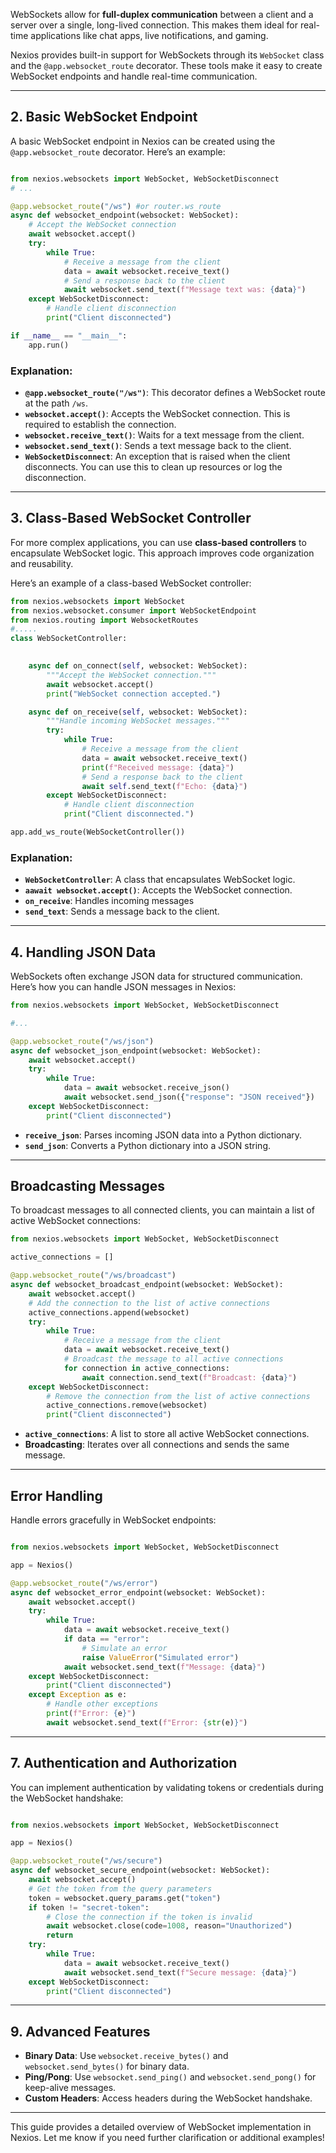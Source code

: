 
WebSockets allow for **full-duplex communication** between a client and a server over a single, long-lived connection. This makes them ideal for real-time applications like chat apps, live notifications, and gaming.

Nexios provides built-in support for WebSockets through its `WebSocket` class and the `@app.websocket_route` decorator. These tools make it easy to create WebSocket endpoints and handle real-time communication.

---

## 2. Basic WebSocket Endpoint

A basic WebSocket endpoint in Nexios can be created using the `@app.websocket_route` decorator. Here’s an example:

```python

from nexios.websockets import WebSocket, WebSocketDisconnect
# ...

@app.websocket_route("/ws") #or router.ws_route
async def websocket_endpoint(websocket: WebSocket):
    # Accept the WebSocket connection
    await websocket.accept()
    try:
        while True:
            # Receive a message from the client
            data = await websocket.receive_text()
            # Send a response back to the client
            await websocket.send_text(f"Message text was: {data}")
    except WebSocketDisconnect:
        # Handle client disconnection
        print("Client disconnected")

if __name__ == "__main__":
    app.run()
```

### Explanation:

- **`@app.websocket_route("/ws")`**: This decorator defines a WebSocket route at the path `/ws`.
- **`websocket.accept()`**: Accepts the WebSocket connection. This is required to establish the connection.
- **`websocket.receive_text()`**: Waits for a text message from the client.
- **`websocket.send_text()`**: Sends a text message back to the client.
- **`WebSocketDisconnect`**: An exception that is raised when the client disconnects. You can use this to clean up resources or log the disconnection.

---

## 3. Class-Based WebSocket Controller

For more complex applications, you can use **class-based controllers** to encapsulate WebSocket logic. This approach improves code organization and reusability.

Here’s an example of a class-based WebSocket controller:

```python
from nexios.websockets import WebSocket
from nexios.websocket.consumer import WebSocketEndpoint
from nexios.routing import WebsocketRoutes
#.....
class WebSocketController:
 

    async def on_connect(self, websocket: WebSocket):
        """Accept the WebSocket connection."""
        await websocket.accept()
        print("WebSocket connection accepted.")

    async def on_receive(self, websocket: WebSocket):
        """Handle incoming WebSocket messages."""
        try:
            while True:
                # Receive a message from the client
                data = await websocket.receive_text()
                print(f"Received message: {data}")
                # Send a response back to the client
                await self.send_text(f"Echo: {data}")
        except WebSocketDisconnect:
            # Handle client disconnection
            print("Client disconnected.")

app.add_ws_route(WebSocketController())


```

### Explanation:

- **`WebSocketController`**: A class that encapsulates WebSocket logic.
- **`aawait websocket.accept()`**: Accepts the WebSocket connection.
- **`on_receive`**: Handles incoming messages 
- **`send_text`**: Sends a message back to the client.

---

## 4. Handling JSON Data

WebSockets often exchange JSON data for structured communication. Here’s how you can handle JSON messages in Nexios:

```python
from nexios.websockets import WebSocket, WebSocketDisconnect

#...

@app.websocket_route("/ws/json")
async def websocket_json_endpoint(websocket: WebSocket):
    await websocket.accept()
    try:
        while True:
            data = await websocket.receive_json()
            await websocket.send_json({"response": "JSON received"})
    except WebSocketDisconnect:
        print("Client disconnected")
```


- **`receive_json`**: Parses incoming JSON data into a Python dictionary.
- **`send_json`**: Converts a Python dictionary into a JSON string.

---

## Broadcasting Messages

To broadcast messages to all connected clients, you can maintain a list of active WebSocket connections:

```python
from nexios.websockets import WebSocket, WebSocketDisconnect

active_connections = []

@app.websocket_route("/ws/broadcast")
async def websocket_broadcast_endpoint(websocket: WebSocket):
    await websocket.accept()
    # Add the connection to the list of active connections
    active_connections.append(websocket)
    try:
        while True:
            # Receive a message from the client
            data = await websocket.receive_text()
            # Broadcast the message to all active connections
            for connection in active_connections:
                await connection.send_text(f"Broadcast: {data}")
    except WebSocketDisconnect:
        # Remove the connection from the list of active connections
        active_connections.remove(websocket)
        print("Client disconnected")
```


- **`active_connections`**: A list to store all active WebSocket connections.
- **Broadcasting**: Iterates over all connections and sends the same message.

---

## Error Handling

Handle errors gracefully in WebSocket endpoints:

```python

from nexios.websockets import WebSocket, WebSocketDisconnect

app = Nexios()

@app.websocket_route("/ws/error")
async def websocket_error_endpoint(websocket: WebSocket):
    await websocket.accept()
    try:
        while True:
            data = await websocket.receive_text()
            if data == "error":
                # Simulate an error
                raise ValueError("Simulated error")
            await websocket.send_text(f"Message: {data}")
    except WebSocketDisconnect:
        print("Client disconnected")
    except Exception as e:
        # Handle other exceptions
        print(f"Error: {e}")
        await websocket.send_text(f"Error: {str(e)}")

```

---

## 7. Authentication and Authorization

You can implement authentication by validating tokens or credentials during the WebSocket handshake:

```python

from nexios.websockets import WebSocket, WebSocketDisconnect

app = Nexios()

@app.websocket_route("/ws/secure")
async def websocket_secure_endpoint(websocket: WebSocket):
    await websocket.accept()
    # Get the token from the query parameters
    token = websocket.query_params.get("token")
    if token != "secret-token":
        # Close the connection if the token is invalid
        await websocket.close(code=1008, reason="Unauthorized")
        return
    try:
        while True:
            data = await websocket.receive_text()
            await websocket.send_text(f"Secure message: {data}")
    except WebSocketDisconnect:
        print("Client disconnected")

```

---

## 9. Advanced Features

- **Binary Data**: Use `websocket.receive_bytes()` and `websocket.send_bytes()` for binary data.
- **Ping/Pong**: Use `websocket.send_ping()` and `websocket.send_pong()` for keep-alive messages.
- **Custom Headers**: Access headers during the WebSocket handshake.

---

This guide provides a detailed overview of WebSocket implementation in Nexios. Let me know if you need further clarification or additional examples!